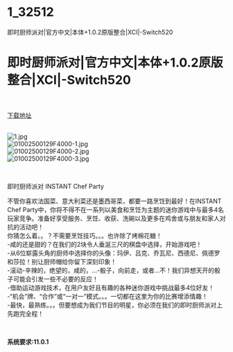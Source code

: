 # 1_32512
即时厨师派对|官方中文|本体+1.0.2原版整合|XCI|-Switch520
# 即时厨师派对|官方中文|本体+1.0.2原版整合|XCI|-Switch520
 <br/></br>
[下载地址](https://www.switch520.cc/article/32512 "下载地址")
<br/></br>

<p><img title="1.jpg" src="https://www.switch520.cc/muke_img/2022_06_07_9e9b963b9c2fe.jpg" alt="1.jpg"><br>
<img title="01002500129F4000-1.jpg" src="https://www.switch520.cc/muke_img/2022_06_07_5fbabc989dedd.jpg" alt="01002500129F4000-1.jpg"><br>
<img title="01002500129F4000-2.jpg" src="https://www.switch520.cc/muke_img/2022_06_07_24451363671ec.jpg" alt="01002500129F4000-2.jpg"><br>
<img title="01002500129F4000-3.jpg" src="https://www.switch520.cc/muke_img/2022_06_07_28e61928a7a2b.jpg" alt="01002500129F4000-3.jpg"></p>
<p>&nbsp;</p>
<p>即时厨师派对 INSTANT Chef Party</p>
<p>不管你喜欢法国菜、意大利菜还是墨西哥菜，都要一路烹饪到最好！在INSTANT Chef Party中，你将不得不在一系列以美食和烹饪为主题的迷你游戏中与最多4名玩家竞争。准备好享受服务、烹饪、收获、洗碗以及更多在鸡舍或与朋友和家人对抗的活动吧！<br>
你猜怎么着。。？不需要烹饪技巧。。。也许除了烤棉花糖！<br>
-咸的还是甜的？在我们的2块令人垂涎三尺的棋盘中选择，开始游戏吧！<br>
-从6位崭露头角的厨师中选择你的头像：玛伊、吕克、乔瓦尼、西德尼、佩德罗和莎拉！别让厨师帽给你留下深刻印象！<br>
-滚动-辛辣的，绝望的，咸的，…-骰子，向前走，或者…不！我们异想天开的骰子可能会引发一些不必要的反应！<br>
-借助运动游戏技术，在用户友好且有趣的各种迷你游戏中挑战最多4位好友！<br>
-“机会”牌、“合作”或“一对一”模式。。。一切都在这里为你的比赛增添情趣！<br>
-最快，最熟练。。。但要想成为我们节目的明星，你必须在我们的即时厨师派对上先跑完全程！</p>
<p>&nbsp;</p>
<p><strong>系统要求:11.0.1</strong></p>



